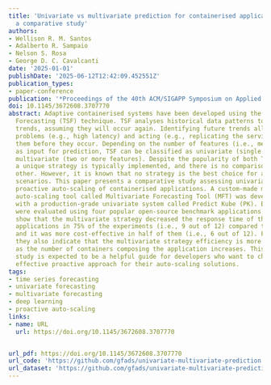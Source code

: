 ```yaml
---
title: 'Univariate vs multivariate prediction for containerised applications auto-scaling:
  a comparative study'
authors:
- Wellison R. M. Santos
- Adalberto R. Sampaio
- Nelson S. Rosa
- George D. C. Cavalcanti
date: '2025-01-01'
publishDate: '2025-06-12T12:42:09.452551Z'
publication_types:
- paper-conference
publication: '*Proceedings of the 40th ACM/SIGAPP Symposium on Applied Computing*'
doi: 10.1145/3672608.3707770
abstract: Adaptive containerised systems have been developed using the Time Series
  Forecasting (TSF) technique. TSF analyses historical data patterns to estimate future
  trends, assuming they will occur again. Identifying future trends allows anticipating
  problems (e.g., high latency) and acting (e.g., replicating the service) to fix
  them before they occur. Depending on the number of features (i.e., metrics) used
  as input for prediction, TSF can be classified as univariate (single feature) or
  multivariate (two or more features). Despite the popularity of both TSF strategies,
  a unique strategy is typically implemented, and there is no comparison with the
  other. However, it is known that no strategy is the best choice for all possible
  scenarios. This paper presents a comparative study assessing univariate and multivariate
  proactive auto-scaling of containerised applications. A custom-made multivariate
  auto-scaling tool called Multivariate Forecasting Tool (MFT) was developed and compared
  with a production-grade univariate system called Predict Kube (PK). Both applications
  were evaluated using four popular open-source benchmark applications. The results
  show that the multivariate strategy decreased the response time of the evaluated
  applications in 75% of the experiments (i.e., 9 out of 12) compared to the univariate,
  and it was more cost-effective in half of them (i.e., 6 out of 12). Furthermore,
  they also indicate that the multivariate strategy efficiency is more significant
  as the number of containers composing the application increases. This comparative
  study is expected to be a helpful guide for developers who want to choose the most
  effective proactive approach for their auto-scaling solutions.
tags:
- time series forecasting
- univariate forecasting
- multivariate forecasting
- deep learning
- proactive auto-scaling
links:
- name: URL
  url: https://doi.org/10.1145/3672608.3707770


url_pdf: https://doi.org/10.1145/3672608.3707770
url_code: 'https://github.com/gfads/univariate-multivariate-prediction'
url_dataset: 'https://github.com/gfads/univariate-multivariate-prediction/tree/main/database'
---
```

